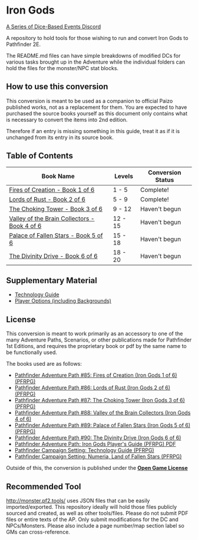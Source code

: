 # Iron Gods

[A Series of Dice-Based Events Discord](https://discord.gg/UQ8UD3H)

A repository to hold tools for those wishing to run and convert Iron Gods to Pathfinder 2E.

The README.md files can have simple breakdowns of modified DCs for various tasks brought up in the Adventure while the individual folders can hold the files for the monster/NPC stat blocks.

## How to use this conversion

This conversion is meant to be used as a companion to official Paizo published works, not as a replacement for them. You are expected to have purchased the source books yourself as this document only contains what is necessary to convert the items into 2nd edition.

Therefore if an entry is missing something in this guide, treat it as if it is unchanged from its entry in its source book.

## Table of Contents

Book Name                                                          | Levels  | Conversion Status
-------------------------------------------------------------------|---------|------------------
[Fires of Creation - Book 1 of 6](Chapter1/README.md)              | 1 - 5   | Complete!
[Lords of Rust - Book 2 of 6](Chapter2/README.md)                  | 5 - 9   | Complete!
[The Choking Tower - Book 3 of 6](Chapter3/README.md)              | 9 - 12  | Haven't begun
[Valley of the Brain Collectors - Book 4 of 6](Chapter4/README.md) | 12 - 15 | Haven't begun
[Palace of Fallen Stars - Book 5 of 6](Chapter5/README.md)         | 15 - 18 | Haven't begun
[The Divinity Drive - Book 6 of 6](Chapter6/README.md)             | 18 - 20 | Haven't begun

## Supplementary Material

* [Technology Guide](/Technology%20Guide/README.md)
* [Player Options (including Backgrounds)](/Player%20Options/README.md)

## License

This conversion is meant to work primarily as an accessory to one of the many Adventure Paths, Scenarios, or other publications made for Pathfinder 1st Editions, and requires the proprietary book or pdf by the same name to be functionally used.

The books used are as follows:

* [Pathfinder Adventure Path #85: Fires of Creation (Iron Gods 1 of 6) (PFRPG)](https://paizo.com/products/btpy95br)
* [Pathfinder Adventure Path #86: Lords of Rust (Iron Gods 2 of 6) (PFRPG)](https://paizo.com/products/btpy95bs)
* [Pathfinder Adventure Path #87: The Choking Tower (Iron Gods 3 of 6) (PFRPG)](https://paizo.com/products/btpy95bt)
* [Pathfinder Adventure Path #88: Valley of the Brain Collectors (Iron Gods 4 of 6)](https://paizo.com/products/btpy95bu)
* [Pathfinder Adventure Path #89: Palace of Fallen Stars (Iron Gods 5 of 6) (PFRPG)](https://paizo.com/products/btpy95bv)
* [Pathfinder Adventure Path #90: The Divinity Drive (Iron Gods 6 of 6)](https://paizo.com/products/btpy95bw)
* [Pathfinder Adventure Path: Iron Gods Player's Guide (PFRPG) PDF](https://paizo.com/products/btpy98lf?Pathfinder-Adventure-Path-Iron-Gods-Players-Guide)
* [Pathfinder Campaign Setting: Technology Guide (PFRPG)](https://paizo.com/products/btpy98i0?Pathfinder-Campaign-Setting-Technology-Guide)
* [Pathfinder Campaign Setting: Numeria, Land of Fallen Stars (PFRPG)](https://paizo.com/products/btpy978l?Pathfinder-Campaign-Setting-Numeria-Land-of-Fallen-Stars)

Outside of this, the conversion is published under the **[Open Game License](LICENSE)**

## Recommended Tool

<http://monster.pf2.tools/> uses JSON files that can be easily imported/exported. This repository ideally will hold those files publicly sourced and created, as well as other tools/files.
Please do not submit PDF files or entire texts of the AP. Only submit modifications for the DC and NPCs/Monsters. Please also include a page number/map section label so GMs can cross-reference.
